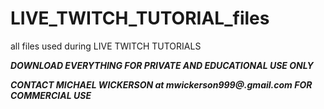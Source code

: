 # LIVE_TWITCH_TUTORIAL_files
all files used during LIVE TWITCH TUTORIALS

***DOWNLOAD EVERYTHING FOR PRIVATE AND EDUCATIONAL USE ONLY***

***CONTACT MICHAEL WICKERSON at mwickerson999@.gmail.com FOR COMMERCIAL USE***
